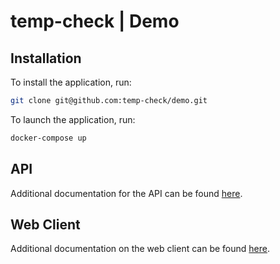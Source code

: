 # temp-check | Demo

## Installation

To install the application, run:

```bash
git clone git@github.com:temp-check/demo.git
```

To launch the application, run:

```bash
docker-compose up
```

## API

Additional documentation for the API can be found [here](https://github.com/temp-check/api).

## Web Client

Additional documentation on the web client can be found [here](https://github.com/temp-check/web).
